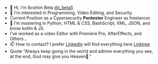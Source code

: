 - 👋 Hi, I’m Ibrahim Beta [@i_beta5](https://github.com/itsbeta5)
- 👀 I'm interested in Programming, Video Editing, and Security.
- Current Position as a Cypersecurity **Pentester** Engineer as freelancer.
- 🌱 I’m mastering in Python, HTML & CSS, BashScript, XML, JSON, and know kotlin & JS. 
- I've worked as a video Editor with Premiere Pro, AfterEffects, and Others...
- 📫 How to contact? I prefer [LinkedIn](https://www.linkedin.com/in/ibeta5/) will find everything here [Linktree](https://linktr.ee/i_beta5)
- Quote "Always keep going in the world and admire everything you see, at the end, God may give you Heaven🌱."
